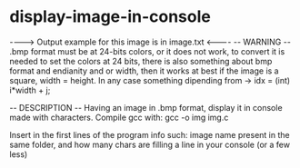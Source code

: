 # display-image-in-console
----> Output example for this image is in image.txt <----
-- WARNING -- .bmp format must be at 24-bits colors, or it does not work, to convert it is needed to set the colors at 24 bits, there is also something about bmp format and endianity and or width, then it works at best if the image is a square, width = height. In any case something dipending from -> idx = (int) i*width + j;

-- DESCRIPTION --
Having an image in .bmp format, display it in console made with characters.
Compile gcc with: gcc -o img img.c

Insert in the first lines of the program info such: image name present in the same folder, and how many chars are filling a line in your console (or a few less)

